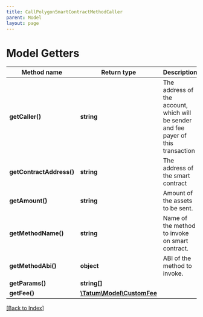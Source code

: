 ```yaml
---
title: CallPolygonSmartContractMethodCaller
parent: Model
layout: page
---
```


# Model Getters

Method name | Return type | Description | Notes
------------ | ------------- | ------------- | -------------
**getCaller()** | **string** | The address of the account, which will be sender and fee payer of this transaction |
**getContractAddress()** | **string** | The address of the smart contract |
**getAmount()** | **string** | Amount of the assets to be sent. | [optional]
**getMethodName()** | **string** | Name of the method to invoke on smart contract. |
**getMethodAbi()** | **object** | ABI of the method to invoke. |
**getParams()** | **string[]** |  |
**getFee()** | [**\Tatum\Model\CustomFee**](CustomFee.md) |  | [optional]

[[Back to Index]](../index.md)
